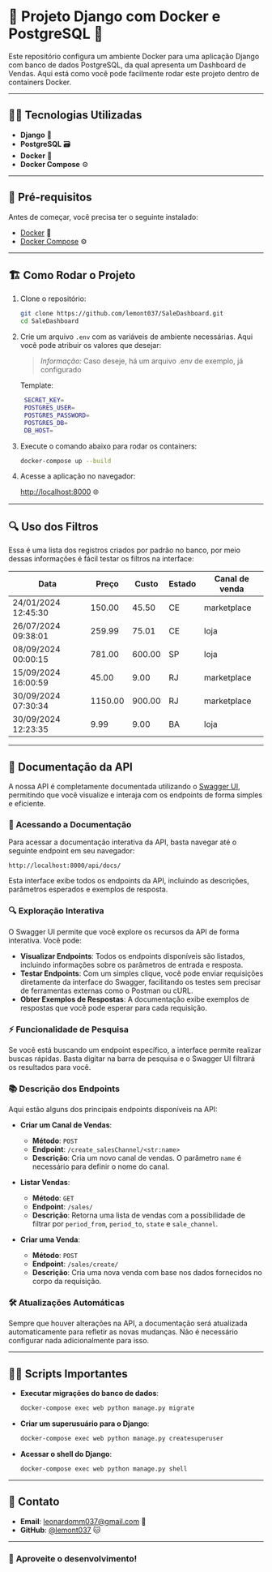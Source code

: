 # 🚀 **Projeto Django com Docker e PostgreSQL** 🐳

Este repositório configura um ambiente Docker para uma aplicação Django com banco de dados PostgreSQL, da qual apresenta um Dashboard de Vendas. Aqui está como você pode facilmente rodar este projeto dentro de containers Docker.

---

## 🧑‍💻 **Tecnologias Utilizadas**

- **Django** 🐍
- **PostgreSQL** 🗃️
- **Docker** 🐳
- **Docker Compose** ⚙️

---

## 🚧 **Pré-requisitos**

Antes de começar, você precisa ter o seguinte instalado:

- [Docker](https://www.docker.com/get-started) 🐳
- [Docker Compose](https://docs.docker.com/compose/install/) ⚙️

---

## 🏗️ **Como Rodar o Projeto**

1. Clone o repositório:

   ```bash
   git clone https://github.com/lemont037/SaleDashboard.git
   cd SaleDashboard
   ```

2. Crie um arquivo `.env` com as variáveis de ambiente necessárias. Aqui você pode atribuir os valores que desejar:
   
   > *Informação:* Caso deseje, há um arquivo .env de exemplo, já configurado
   
   Template:

   ```bash
    SECRET_KEY=
    POSTGRES_USER=
    POSTGRES_PASSWORD=
    POSTGRES_DB=
    DB_HOST=
   ```

3. Execute o comando abaixo para rodar os containers:

   ```bash
   docker-compose up --build
   ```

4. Acesse a aplicação no navegador:

   [http://localhost:8000](http://localhost:8000) 🌐

---
## 🔍 **Uso dos Filtros**
Essa é uma lista dos registros criados por padrão no banco, por meio dessas informações é fácil testar os filtros na interface:

|Data|Preço|Custo|Estado|Canal de venda|
|----|-----|-----|------|--------------|
|24/01/2024 12:45:30|150.00|45.50|CE|marketplace|
|26/07/2024 09:38:01|259.99|75.01|CE|loja|
|08/09/2024 00:00:15|781.00|600.00|SP|loja|
|15/09/2024 16:00:59|45.00|9.00|RJ|marketplace|
|30/09/2024 07:30:34|1150.00|900.00|RJ|marketplace|
|30/09/2024 12:23:35|9.99|9.00|BA|loja|

---
## 🚀 Documentação da API

A nossa API é completamente documentada utilizando o [Swagger UI](https://swagger.io/tools/swagger-ui/), permitindo que você visualize e interaja com os endpoints de forma simples e eficiente.

### 📝 Acessando a Documentação

Para acessar a documentação interativa da API, basta navegar até o seguinte endpoint em seu navegador:

```
http://localhost:8000/api/docs/
```

Esta interface exibe todos os endpoints da API, incluindo as descrições, parâmetros esperados e exemplos de resposta.

### 🔍 Exploração Interativa

O Swagger UI permite que você explore os recursos da API de forma interativa. Você pode:

- **Visualizar Endpoints**: Todos os endpoints disponíveis são listados, incluindo informações sobre os parâmetros de entrada e resposta.
- **Testar Endpoints**: Com um simples clique, você pode enviar requisições diretamente da interface do Swagger, facilitando os testes sem precisar de ferramentas externas como o Postman ou cURL.
- **Obter Exemplos de Respostas**: A documentação exibe exemplos de respostas que você pode esperar para cada requisição.

### ⚡ Funcionalidade de Pesquisa

Se você está buscando um endpoint específico, a interface permite realizar buscas rápidas. Basta digitar na barra de pesquisa e o Swagger UI filtrará os resultados para você.

### 📚 Descrição dos Endpoints

Aqui estão alguns dos principais endpoints disponíveis na API:

- **Criar um Canal de Vendas**:
  - **Método**: `POST`
  - **Endpoint**: `/create_salesChannel/<str:name>`
  - **Descrição**: Cria um novo canal de vendas. O parâmetro `name` é necessário para definir o nome do canal.

- **Listar Vendas**:
  - **Método**: `GET`
  - **Endpoint**: `/sales/`
  - **Descrição**: Retorna uma lista de vendas com a possibilidade de filtrar por `period_from`, `period_to`, `state` e `sale_channel`.

- **Criar uma Venda**:
  - **Método**: `POST`
  - **Endpoint**: `/sales/create/`
  - **Descrição**: Cria uma nova venda com base nos dados fornecidos no corpo da requisição.

### 🛠️ Atualizações Automáticas

Sempre que houver alterações na API, a documentação será atualizada automaticamente para refletir as novas mudanças. Não é necessário configurar nada adicionalmente para isso.

---

## 🧑‍💻 **Scripts Importantes**

- **Executar migrações do banco de dados**:

   ```bash
   docker-compose exec web python manage.py migrate
   ```

- **Criar um superusuário para o Django**:

   ```bash
   docker-compose exec web python manage.py createsuperuser
   ```

- **Acessar o shell do Django**:

   ```bash
   docker-compose exec web python manage.py shell
   ```
---

## 💬 **Contato**

- **Email**: leonardomm037@gmail.com 📧
- **GitHub**: [@lemont037](https://github.com/lemont037) 🐱

---

### 🌟 **Aproveite o desenvolvimento!**
